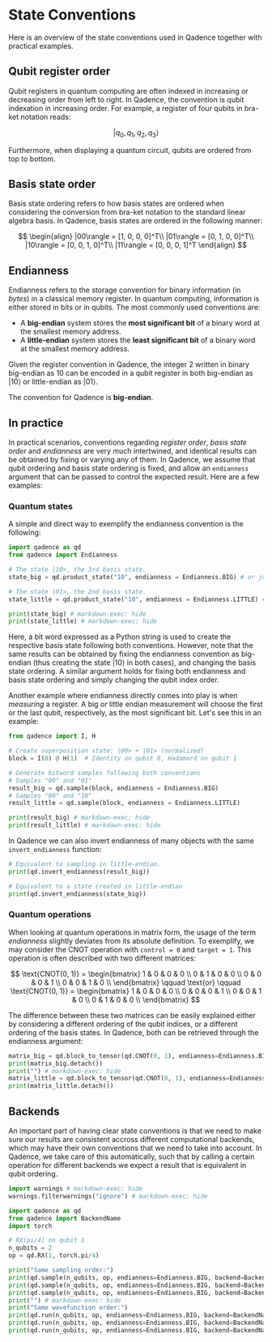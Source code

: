 # State Conventions

Here is an overview of the state conventions used in Qadence together with practical examples.

## Qubit register order

Qubit registers in quantum computing are often indexed in increasing or decreasing order from left to right. In Qadence, the convention is qubit indexation in increasing order. For example, a register of four qubits in bra-ket notation reads:

$$|q_0, q_1, q_2, q_3\rangle$$

Furthermore, when displaying a quantum circuit, qubits are ordered from top to bottom.

## Basis state order

Basis state ordering refers to how basis states are ordered when considering the conversion from bra-ket notation to the standard linear algebra basis. In Qadence, basis states are ordered in the following manner:

$$
\begin{align}
|00\rangle = [1, 0, 0, 0]^T\\
|01\rangle = [0, 1, 0, 0]^T\\
|10\rangle = [0, 0, 1, 0]^T\\
|11\rangle = [0, 0, 0, 1]^T
\end{align}
$$

## Endianness

Endianness refers to the storage convention for binary information (in *bytes*) in a classical memory register. In quantum computing, information is either stored in bits or in qubits. The most commonly used conventions are:

- A **big-endian** system stores the **most significant bit** of a binary word at the smallest memory address.
- A **little-endian** system stores the **least significant bit** of a binary word at the smallest memory address.

Given the register convention in Qadence, the integer $2$ written in binary big-endian as $10$ can be encoded in a qubit register in both big-endian as $|10\rangle$ or little-endian as $|01\rangle$.

The convention for Qadence is **big-endian**.

## In practice

In practical scenarios, conventions regarding *register order*, *basis state order* and *endianness* are very much intertwined, and identical results can be obtained by fixing or varying any of them. In Qadence, we assume that qubit ordering and basis state ordering is fixed, and allow an `endianness` argument that can be passed to control the expected result. Here are a few examples:

### Quantum states

A simple and direct way to exemplify the endianness convention is the following:

```python exec="on" source="material-block" result="json" session="end-0"
import qadence as qd
from qadence import Endianness

# The state |10>, the 3rd basis state.
state_big = qd.product_state("10", endianness = Endianness.BIG) # or just "Big"

# The state |01>, the 2nd basis state.
state_little = qd.product_state("10", endianness = Endianness.LITTLE) # or just "Little"

print(state_big) # markdown-exec: hide
print(state_little) # markdown-exec: hide
```

Here, a bit word expressed as a Python string is used to create the respective basis state following both conventions. However, note that the same results can be obtained by fixing the endianness convention as big-endian (thus creating the state $|10\rangle$ in both cases), and changing the basis state ordering. A similar argument holds for fixing both endianness and basis state ordering and simply changing the qubit index order.

Another example where endianness directly comes into play is when *measuring* a register. A big or little endian measurement will choose the first or the last qubit, respectively, as the most significant bit. Let's see this in an example:

```python exec="on" source="material-block" result="json" session="end-0"
from qadence import I, H

# Create superposition state: |00> + |01> (normalized)
block = I(0) @ H(1)  # Identity on qubit 0, Hadamard on qubit 1

# Generate bitword samples following both conventions
# Samples "00" and "01"
result_big = qd.sample(block, endianness = Endianness.BIG)
# Samples "00" and "10"
result_little = qd.sample(block, endianness = Endianness.LITTLE)

print(result_big) # markdown-exec: hide
print(result_little) # markdown-exec: hide
```

In Qadence we can also invert endianness of many objects with the same `invert_endianness` function:

```python exec="on" source="material-block" result="json" session="end-0"
# Equivalent to sampling in little-endian.
print(qd.invert_endianness(result_big))

# Equivalent to a state created in little-endian
print(qd.invert_endianness(state_big))
```

### Quantum operations

When looking at quantum operations in matrix form, the usage of the term *endianness* slightly deviates from its absolute definition. To exemplify, we may consider the CNOT operation with `control = 0` and `target = 1`. This operation is often described with two different matrices:

$$
\text{CNOT(0, 1)} =
\begin{bmatrix}
1 & 0 & 0 & 0 \\
0 & 1 & 0 & 0 \\
0 & 0 & 0 & 1 \\
0 & 0 & 1 & 0 \\
\end{bmatrix}
\qquad
\text{or}
\qquad
\text{CNOT(0, 1)} =
\begin{bmatrix}
1 & 0 & 0 & 0 \\
0 & 0 & 0 & 1 \\
0 & 0 & 1 & 0 \\
0 & 1 & 0 & 0 \\
\end{bmatrix}
$$

The difference between these two matrices can be easily explained either by considering a different ordering of the qubit indices, or a different ordering of the basis states. In Qadence, both can be retrieved through the endianness argument:

```python exec="on" source="material-block" result="json" session="end-0"
matrix_big = qd.block_to_tensor(qd.CNOT(0, 1), endianness=Endianness.BIG)
print(matrix_big.detach())
print("") # markdown-exec: hide
matrix_little = qd.block_to_tensor(qd.CNOT(0, 1), endianness=Endianness.LITTLE)
print(matrix_little.detach())
```

## Backends

An important part of having clear state conventions is that we need to make sure our results are consistent accross different computational backends, which may have their own conventions that we need to take into account. In Qadence, we take care of this automatically, such that by calling a certain operation for different backends we expect a result that is equivalent in qubit ordering.

```python exec="on" source="material-block" result="json" session="end-0"
import warnings # markdown-exec: hide
warnings.filterwarnings("ignore") # markdown-exec: hide

import qadence as qd
from qadence import BackendName
import torch

# RX(pi/4) on qubit 1
n_qubits = 2
op = qd.RX(1, torch.pi/4)

print("Same sampling order:")
print(qd.sample(n_qubits, op, endianness=Endianness.BIG, backend=BackendName.PYQTORCH))
print(qd.sample(n_qubits, op, endianness=Endianness.BIG, backend=BackendName.BRAKET))
print(qd.sample(n_qubits, op, endianness=Endianness.BIG, backend=BackendName.PULSER))
print("") # markdown-exec: hide
print("Same wavefunction order:")
print(qd.run(n_qubits, op, endianness=Endianness.BIG, backend=BackendName.PYQTORCH))
print(qd.run(n_qubits, op, endianness=Endianness.BIG, backend=BackendName.BRAKET))
print(qd.run(n_qubits, op, endianness=Endianness.BIG, backend=BackendName.PULSER))
```
